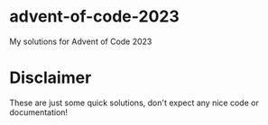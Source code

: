 # advent-of-code-2023
My solutions for Advent of Code 2023 


# Disclaimer
These are just some quick solutions, don't expect any nice code or documentation!
